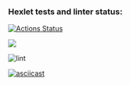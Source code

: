 ### Hexlet tests and linter status:
[![Actions Status](https://github.com/Ivansergee/python-project-lvl1/workflows/hexlet-check/badge.svg)](https://github.com/Ivansergee/python-project-lvl1/actions)

<a href="https://codeclimate.com/github/codeclimate/codeclimate/maintainability"><img src="https://api.codeclimate.com/v1/badges/a99a88d28ad37a79dbf6/maintainability" /></a>

![lint](https://github.com/Ivansergee/python-project-lvl1/actions/workflows/lint.yml/badge.svg)

[![asciicast](https://asciinema.org/a/wtzVMNFqniREqoaFu2AmV3FrR.svg)](https://asciinema.org/a/wtzVMNFqniREqoaFu2AmV3FrR)

